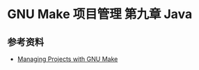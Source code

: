 # GNU Make 项目管理 第九章 Java

[annotation]: <id> (0f80e21a-79ca-401a-a92c-d89967364b12)
[annotation]: <status> (protect)
[annotation]: <create_time> (2021-04-18 19:21:47)
[annotation]: <category> (计算机技术)
[annotation]: <tags> (Make|Makefile|GNU)
[annotation]: <topic> (GNU Make项目管理)
[annotation]: <index> (9)
[annotation]: <comments> (true)
[annotation]: <url> (http://blog.ccyg.studio/article/0f80e21a-79ca-401a-a92c-d89967364b12)

## 参考资料

- [Managing Projects with GNU Make](https://book.douban.com/subject/1850994/)